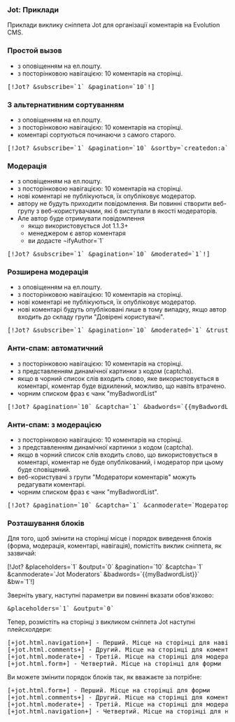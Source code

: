 
<meta http-equiv="Content-Type" content="text/html; charset=utf-8">
<h3>Jot: Приклади </h3> 
Приклади виклику сніппета Jot для організації коментарів на Evolution CMS.	
<br>
<h3 class="sub-header text-bold"><a id="1082"></a>Простой вызов</h3><div class="well bordered-left bordered-blue"><ul>
<li>з оповіщенням на ел.пошту.</li>
<li>з посторінковою навігацією: 10 коментарів на сторінці.</li>
</ul>
<div class="well-box-shadow"><pre class="brush: html;">[!Jot? &subscribe=`1` &pagination=`10`!]</pre></div></div>
<h3 class="sub-header text-bold"><a id="1083"></a>З альтернативним сортуванням</h3><div class="well bordered-left bordered-blue"><ul>
<li>з оповіщенням на ел.пошту.</li>
<li>з посторінковою навігацією: 10 коментарів на сторінці.</li>
<li>коментарі сортуються починаючи з самого старого.</li>
</ul>
<div class="well-box-shadow"><pre class="brush: html;">[!Jot? &subscribe=`1` &pagination=`10` &sortby=`createdon:a`!]</pre></div></div>
<h3 class="sub-header text-bold"><a id="1084"></a>Модерація</h3><div class="well bordered-left bordered-blue"><ul>
<li>з оповіщенням на ел.пошту.</li>
<li>з посторінковою навігацією: 10 коментарів на сторінці.</li>
<li>нові коментарі не публікуються, їх опубліковує модератор.</li>
<li>автору не будуть приходити повідомлення. Ви повинні створити веб-групу з веб-користувачами, які б виступали в якості модераторів.</li>
<li>Але автор буде отримувати повідомлення
<ul>
<li>якщо використовується Jot 1.1.3+</li>
<li>менеджером є автор коментаря</li>
<li>ви додасте &notifyAuthor=`1`</li>
</ul>
</li>
</ul>
<div class="well-box-shadow"><pre class="brush: html;">[!Jot? &subscribe=`1` &pagination=`10` &moderated=`1`!]</pre></div></div>
<h3 class="sub-header text-bold"><a id="1085"></a>Розширена модерація</h3><div class="well bordered-left bordered-blue"><ul>
<li>з оповіщенням на ел.пошту.</li>
<li>з посторінковою навігацією: 10 коментарів на сторінці.</li>
<li>нові коментарі не публікуються, їх опубліковує модератор.</li>
<li>нові коментарі будуть опубліковані лише в тому випадку, якщо автор входить до складу групи "Довірені користувачі".</li>
</ul>
<div class="well-box-shadow"><pre class="brush: html;">[!Jot? &subscribe=`1` &pagination=`10` &moderated=`1` &trusted=`Довірені Користувачі`!]</pre></div></div>
<h3 class="sub-header text-bold"><a id="1086"></a>Анти-спам: автоматичний</h3><div class="well bordered-left bordered-blue"><ul>
<li>з посторінковою навігацією: 10 коментарів на сторінці.</li>
<li>з представленням динамічної картинки з кодом (captcha).</li>
<li>якщо в чорний список слів входить слово, яке використовується в коментарі, коментар буде відхилений, можливо, що навіть втрачено.</li>
<li>чорним списком фраз є чанк "myBadwordList"</li>
</ul>
<div class="well-box-shadow"><pre class="brush: html;">[!Jot? &pagination=`10` &captcha=`1` &badwords=`{{myBadwordList}}` &bw=`2`!]</pre></div></div>
<h3 class="sub-header text-bold"><a id="1087"></a>Анти-спам: з модерацією</h3><div class="well bordered-left bordered-blue"><ul>
<li>з посторінковою навігацією: 10 коментарів на сторінці.</li>
<li>з представленням динамічної картинки з кодом (captcha).</li>
<li>якщо в чорний список слів входить слово, що використовується в коментарі, коментар не буде опублікований, і модератор при цьому буде сповіщений.</li>
<li>веб-користувачі з групи "Модератори коментарів" можуть редагувати коментарі.</li>
<li>чорним списком фраз є чанк "myBadwordList".</li>
</ul>
<div class="well-box-shadow"><pre class="brush: html;">[!Jot? &pagination=`10` &captcha=`1` &canmoderate=`Модератори коментарів` &badwords=`{{myBadwordList}}` &bw=`1`!]</pre></div></div>
<h3 class="sub-header text-bold"><a id="1088"></a>Розташування блоків</h3><div class="well bordered-left bordered-blue"><p>Для того, щоб змінити на сторінці місце і порядок виведення блоків (форма, модерація, коментарі, навігація), помістіть виклик сніппета, як зазвичай:</p>
<p>[!Jot? &placeholders=`1` &output=`0` &pagination=`10` &captcha=`1` &canmoderate=`Jot Moderators` &badwords=`{{myBadwordList}}` &bw=`1`!]</p>
<p>Зверніть увагу, наступні параметри ви повинні вказати обов'язково:</p>
<div class="well-box-shadow"><pre class="brush: html;">&placeholders=`1` &output=`0`</pre></div>
<p>Тепер, розмістіть на сторінці з викликом сніппета Jot наступні плейсхолдери:</p>
<div class="well-box-shadow"><pre class="brush: html;">[+jot.html.navigation+] - Перший. Місце на сторінці для навігації
[+jot.html.comments+] - Другий. Місце на сторінці для коментарів
[+jot.html.moderate+] - Третій. Місце на сторінці для модерації
[+jot.html.form+] - Четвертий. Місце на сторінці для форми</pre></div>
<p>Ви можете змінити порядок блоків так, як вважаєте за потрібне:</p>
<div class="well-box-shadow"><pre class="brush: html;">[+jot.html.form+] - Перший. Місце на сторінці для форми
[+jot.html.comments+] - Другий. Місце на сторінці для коментарів
[+jot.html.moderate+] - Третій. Місце на сторінці для модерації
[+jot.html.navigation+] - Четвертий. Місце на сторінці для навігації</pre></div></div>
